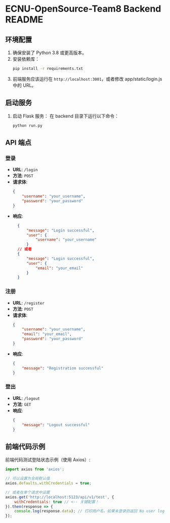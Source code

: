 
# ECNU-OpenSource-Team8 Backend README

## 环境配置

1. 确保安装了 Python 3.8 或更高版本。
2. 安装依赖库：
   ```bash
   pip install -r requirements.txt
   ```
3. 前端服务应该运行在 `http://localhost:3001`，或者修改 app/static/login.js 中的 URL。

## 启动服务

1. 启动 Flask 服务：
   在 backend 目录下运行以下命令：
   ```bash
   python run.py
   ```

## API 端点

### 登录
- **URL**: `/login`
- **方法**: `POST`
- **请求体**:
  ```json
  {
      "username": "your_username",
      "password": "your_password"
  }
  ```
- **响应**:
  ```json
    {
        "message": "Login successful",
        "user": {
            "username": "your_username"
        }
    // 或者
    {
        "message": "Login successful",
        "user": {
            "email": "your_email"
        }
    }
    ```

### 注册
- **URL**: `/register`
- **方法**: `POST`
- **请求体**:
  ```json
  {
      "username": "your_username",
      "email": "your_email",
      "password": "your_password"
  }
  ```
- **响应**:
  ```json
  {
      "message": "Registration successful"
  }
  ```

### 登出
- **URL**: `/logout`
- **方法**: `GET`
- **响应**:
  ```json
  {
      "message": "Logout successful"
  }
  ```

## 前端代码示例
前端代码测试登陆状态示例（使用 Axios）:

```javascript
import axios from 'axios';

// 可以设置为全局默认值
axios.defaults.withCredentials = true;

// 或者在单个请求中设置
axios.get('http://localhost:5123/api/v1/test', {
    withCredentials: true // <-- 关键配置！
}).then(response => {
    console.log(response.data); // 打印用户名，如果未登录则返回 No user logged in
});
```

